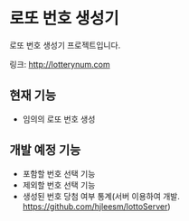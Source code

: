 # 로또 번호 생성기

로또 번호 생성기 프로젝트입니다. 

링크: http://lotterynum.com

## 현재 기능
- 임의의 로또 번호 생성

## 개발 예정 기능
- 포함할 번호 선택 기능
- 제외할 번호 선택 기능
- 생성된 번호 당첨 여부 통계(서버 이용하여 개발. https://github.com/hjleesm/lottoServer)
